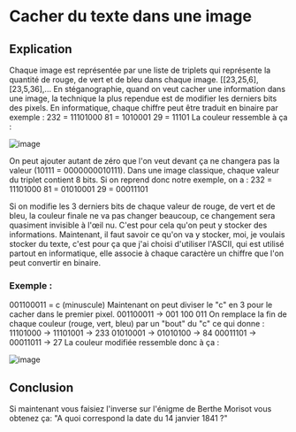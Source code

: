 # Cacher du texte dans une image
## Explication
Chaque image est représentée par une liste de triplets qui représente la quantité de rouge, de vert et de bleu dans chaque image.
[[23,25,6],[23,5,36],...
En stéganographie, quand on veut cacher une information dans une image, la technique la plus rependue est de modifier les derniers bits des pixels.
En informatique, chaque chiffre peut être traduit en binaire par exemple :
232 = 11101000
81 = 1010001
29 = 11101
La couleur ressemble à ça :

![image](https://github.com/Saturnot/hide-text-in-image/assets/64526188/93fb5773-9078-4e61-9039-4f1cebd29539)

On peut ajouter autant de zéro que l'on veut devant ça ne changera pas la valeur (10111 = 0000000010111).
Dans une image classique, chaque valeur du triplet contient 8 bits. Si on reprend donc notre exemple, on a :
232 = 11101000
81  = 01010001
29  = 00011101

Si on modifie les 3 derniers bits de chaque valeur de rouge, de vert et de bleu, la couleur finale ne va pas changer beaucoup, ce changement sera quasiment invisible à l'œil nu. C'est pour cela qu'on peut y stocker des informations. Maintenant, il faut savoir ce qu'on va y stocker, moi, je voulais stocker du texte, c'est pour ça que j'ai choisi d'utiliser l'ASCII, qui est utilisé partout en informatique, elle associe à chaque caractère un chiffre que l'on peut convertir en binaire.
### Exemple : 
001100011 = c (minuscule)
Maintenant on peut diviser le "c" en 3 pour le cacher dans le premier pixel.
001100011 -> 001 100 011
On remplace la fin de chaque couleur (rouge, vert, bleu) par un "bout" du "c" ce qui donne :
11101000 -> 11101001 -> 233
01010001 -> 01010100 -> 84
00011101 -> 00011011 -> 27
La couleur modifiée ressemble donc à ça :

![image](https://github.com/Saturnot/hide-text-in-image/assets/64526188/474adb5a-8fcf-4e03-931c-cf5b5ddf0227)


## Conclusion
Si maintenant vous faisiez l'inverse sur l'énigme de Berthe Morisot vous obtenez ça:
"A quoi correspond la date du 14 janvier 1841 ?"
